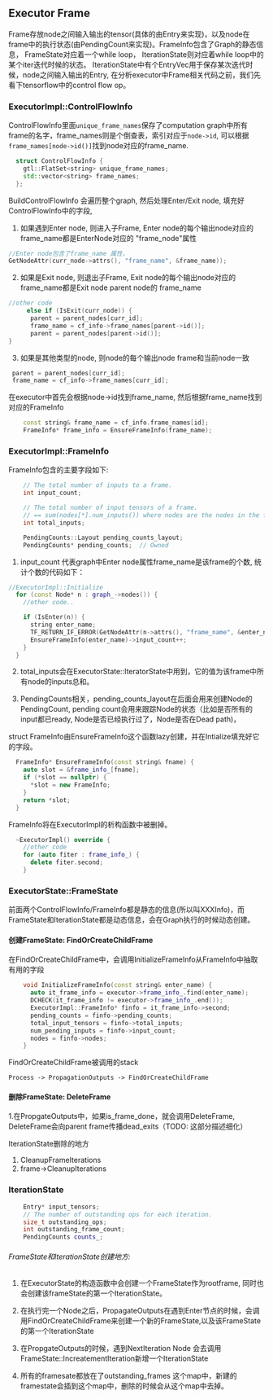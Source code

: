 ## Executor Frame


Frame存放node之间输入输出的tensor(具体的由Entry来实现)，以及node在frame中的执行状态(由PendingCount来实现)。FrameInfo包含了Graph的静态信息，
FrameState对应着一个while loop， IterationState则对应着while loop中的某个iter迭代时候的状态。
 IterationState中有个EntryVec用于保存某次迭代时候，node之间输入输出的Entry, 在分析executor中Frame相关代码之前，我们先看下tensorflow中的control flow op。


### ExecutorImpl::ControlFlowInfo

ControlFlowInfo里面``unique_frame_names``保存了computation graph中所有frame的名字，frame_names则是个倒查表，索引对应于``node->id``, 可以根据``frame_names[node->id()]``找到node对应的frame_name.

```cpp
  struct ControlFlowInfo {
    gtl::FlatSet<string> unique_frame_names;
    std::vector<string> frame_names;
  };
```
BuildControlFlowInfo 会遍历整个graph, 然后处理Enter/Exit node, 填充好ControlFlowInfo中的字段, 

1. 如果遇到Enter node, 则进入子Frame, Enter node的每个输出node对应的frame_name都是EnterNode对应的 "frame_node"属性

```cpp
//Enter node包含了frame_name 属性，
GetNodeAttr(curr_node->attrs(), "frame_name", &frame_name));
```

2. 如果是Exit node, 则退出子Frame, Exit node的每个输出node对应的frame_name都是Exit node parent node的 frame_name

```cpp
//other code
     else if (IsExit(curr_node)) {
      parent = parent_nodes[curr_id];
      frame_name = cf_info->frame_names[parent->id()];
      parent = parent_nodes[parent->id()];
}
```

3. 如果是其他类型的node, 则node的每个输出node frame和当前node一致

```cpp
 parent = parent_nodes[curr_id];
 frame_name = cf_info->frame_names[curr_id];
```

在executor中首先会根据node->id找到frame_name, 然后根据frame_name找到对应的FrameInfo
```cpp
    const string& frame_name = cf_info.frame_names[id];
    FrameInfo* frame_info = EnsureFrameInfo(frame_name);
```

### ExecutorImpl::FrameInfo

FrameInfo包含的主要字段如下:

```cpp
    // The total number of inputs to a frame.
    int input_count;

    // The total number of input tensors of a frame.
    // == sum(nodes[*].num_inputs()) where nodes are the nodes in the frame.
    int total_inputs;

    PendingCounts::Layout pending_counts_layout;
    PendingCounts* pending_counts;  // Owned
```

1. input_count 代表graph中Enter node属性frame_name是该frame的个数, 统计个数的代码如下：

```cpp
//ExecutorImpl::Initialize
  for (const Node* n : graph_->nodes()) {
    //other code..

    if (IsEnter(n)) {
      string enter_name;
      TF_RETURN_IF_ERROR(GetNodeAttr(n->attrs(), "frame_name", &enter_name));
      EnsureFrameInfo(enter_name)->input_count++;
    }
  }
```

2. total_inputs会在ExecutorState::IteratorState中用到，它的值为该frame中所有node的inputs总和。

3. PendingCounts相关，pending_counts_layout在后面会用来创建Node的PendingCount, pending count会用来跟踪Node的状态（比如是否所有的input都已ready, Node是否已经执行过了，Node是否在Dead path)，

struct FrameInfo由EnsureFrameInfo这个函数lazy创建，并在Intialize填充好它的字段。

```cpp
  FrameInfo* EnsureFrameInfo(const string& fname) {
    auto slot = &frame_info_[fname];
    if (*slot == nullptr) {
      *slot = new FrameInfo;
    }
    return *slot;
  }
```
FrameInfo将在ExecutorImpl的析构函数中被删掉。
```cpp
  ~ExecutorImpl() override {
    //other code
    for (auto fiter : frame_info_) {
      delete fiter.second;
    }
```

### ExecutorState::FrameState

前面两个ControlFlowInfo/FrameInfo都是静态的信息(所以叫XXXInfo)，而FrameState和IterationState都是动态信息，会在Graph执行的时候动态创建。

#### 创建FrameState: FindOrCreateChildFrame

在FindOrCreateChildFrame中，会调用InitializeFrameInfo从FrameInfo中抽取有用的字段
```cpp
    void InitializeFrameInfo(const string& enter_name) {
      auto it_frame_info = executor->frame_info_.find(enter_name);
      DCHECK(it_frame_info != executor->frame_info_.end());
      ExecutorImpl::FrameInfo* finfo = it_frame_info->second;
      pending_counts = finfo->pending_counts;
      total_input_tensors = finfo->total_inputs;
      num_pending_inputs = finfo->input_count;
      nodes = finfo->nodes;
    }
```

FindOrCreateChildFrame被调用的stack
```
Process -> PropagationOutputs -> FindOrCreateChildFrame
```


#### 删除FrameState: DeleteFrame

1.在PropgateOutputs中，如果is_frame_done，就会调用DeleteFrame, DeleteFrame会向parent frame传播dead_exits（TODO: 这部分描述细化）

IterationState删除的地方

1. CleanupFrameIterations
2. frame->CleanupIterations


### IterationState

```cpp
    Entry* input_tensors;
    // The number of outstanding ops for each iteration.
    size_t outstanding_ops;
    int outstanding_frame_count;
    PendingCounts counts_;
```

###### FrameState和IterationState创建地方:

1. 在ExecutorState的构造函数中会创建一个FrameState作为rootframe, 同时也会创建该frameState的第一个IterationState。

2. 在执行完一个Node之后，PropagateOutputs在遇到Enter节点的时候，会调用FindOrCreateChildFrame来创建一个新的FrameState,以及该FrameState的第一个IterationState

3. 在PropgateOutputs的时候，遇到NextIteration Node 会去调用FrameState::IncreatementIteration新增一个IterationState

4. 所有的framesate都放在了outstanding_frames 这个map中，新建的framestate会插到这个map中，删除的时候会从这个map中去掉。


